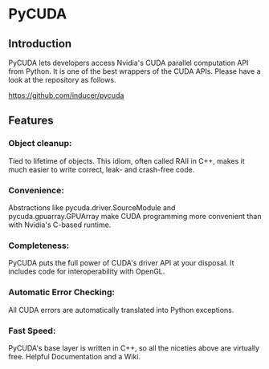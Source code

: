 # PyCUDA

## Introduction

PyCUDA lets developers access Nvidia's CUDA parallel computation API from Python. It 
is one of the best wrappers of the CUDA APIs. Please have a look at the repository 
as follows. 

https://github.com/inducer/pycuda

## Features

### Object cleanup: 

Tied to lifetime of objects. This idiom, often called RAII in C++, makes it much 
easier to write correct, leak- and crash-free code. 

### Convenience: 

Abstractions like pycuda.driver.SourceModule and pycuda.gpuarray.GPUArray make CUDA 
programming more convenient than with Nvidia's C-based runtime.

### Completeness: 

PyCUDA puts the full power of CUDA's driver API at your disposal. It includes code for 
interoperability with OpenGL.

### Automatic Error Checking: 

All CUDA errors are automatically translated into Python exceptions.

### Fast Speed: 

PyCUDA's base layer is written in C++, so all the niceties above are virtually free. 
Helpful Documentation and a Wiki.
